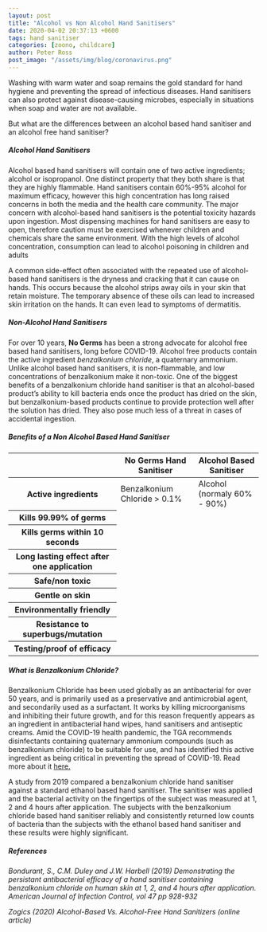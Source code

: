```yaml
---
layout: post
title: "Alcohol vs Non Alcohol Hand Sanitisers"
date: 2020-04-02 20:37:13 +0600
tags: hand sanitiser
categories: [zoono, childcare]
author: Peter Ross
post_image: "/assets/img/blog/coronavirus.png"
---
```


Washing with warm water and soap remains the gold standard for hand hygiene and preventing the spread of infectious
diseases. Hand sanitisers can also protect against disease-causing microbes, especially in situations when soap and water are
not available.

But what are the differences between an alcohol based hand sanitiser and an alcohol free hand sanitiser?

##### Alcohol Hand Sanitisers
Alcohol based hand sanitisers will contain one of two active ingredients; alcohol or isopropanol. One distinct property that
they both share is that they are highly flammable. Hand sanitisers contain 60%-95% alcohol for maximum efficacy, however
this high concentration has long raised concerns in both the media and the health care community. The major concern
with alcohol-based hand sanitisers is the potential toxicity hazards upon ingestion. Most dispensing machines for hand
sanitisers are easy to open, therefore caution must be exercised whenever children and chemicals share the same
environment. With the high levels of alcohol concentration, consumption can lead to alcohol poisoning in children and
adults

A common side-effect often associated with the repeated use of alcohol-based hand sanitisers is the dryness and cracking
that it can cause on hands. This occurs because the alcohol strips away oils in your skin that retain moisture. The temporary
absence of these oils can lead to increased skin irritation on the hands. It can even lead to symptoms of dermatitis.

##### Non-Alcohol Hand Sanitisers
For over 10 years, **No Germs** has been a strong advocate for alcohol free based hand sanitisers, long before COVID-19.
Alcohol free products contain the active ingredient _benzalkonium chloride_, a quaternary ammonium. Unlike alcohol based
hand sanitisers, it is non-flammable, and low concentrations of benzalkonium make it non-toxic. One of the biggest benefits
of a benzalkonium chloride hand sanitiser is that an alcohol-based product’s ability to kill bacteria ends once the product has
dried on the skin, but benzalkonium-based products continue to provide protection well after the solution has dried. They
also pose much less of a threat in cases of accidental ingestion.

##### Benefits of a Non Alcohol Based Hand Sanitiser

<table class="table benefits">
  <thead>
    <tr>
      <th scope="col"></th>
      <th id="nogerms" scope="col">No Germs Hand Sanitiser</th>
      <th id="alcohol" scope="col">Alcohol Based Sanitiser</th>
    </tr>
  </thead>
  <tbody>
    <tr>
      <th scope="row">Active ingredients</th>
      <td class="text-center">Benzalkonium Chloride > 0.1%</td>
      <td class="text-center">Alcohol (normaly 60% - 90%)</td>
    </tr>
    <tr>
      <th scope="row">Kills 99.99% of germs</th>
      <td class="text-center"><i class="fas fa-check fa-2x"></i></td>
      <td class="text-center"><i class="fas fa-check fa-2x"></i></td>
    </tr>
    <tr>
      <th scope="row">Kills germs within 10 seconds</th>
      <td class="text-center"><i class="fas fa-check fa-2x"></i></td>
      <td class="text-center"><i class="fas fa-check fa-2x"></i></td>
    </tr>
    <tr>
      <th scope="row">Long lasting effect after one application</th>
      <td class="text-center"><i class="fas fa-check fa-2x"></i></td>
      <td class="text-center"><i class="fas fa-times fa-2x"></i></td>
    </tr>
    <tr>
      <th scope="row">Safe/non toxic</th>
      <td class="text-center"><i class="fas fa-check fa-2x"></i></td>
      <td class="text-center"><i class="fas fa-times fa-2x"></i></td>
    </tr>
    <tr>
      <th scope="row">Gentle on skin</th>
      <td class="text-center"><i class="fas fa-check fa-2x"></i></td>
      <td class="text-center"><i class="fas fa-times fa-2x"></i></td>
    </tr>
    <tr>
      <th scope="row">Environmentally friendly</th>
      <td class="text-center"><i class="fas fa-check fa-2x"></i></td>
      <td class="text-center"><i class="fas fa-times fa-2x"></i></td>
    </tr>
    <tr>
      <th scope="row">Resistance to superbugs/mutation</th>
      <td class="text-center"><i class="fas fa-check fa-2x"></i></td>
      <td class="text-center"><i class="fas fa-times fa-2x"></i></td>
    </tr>
    <tr>
      <th scope="row">Testing/proof of efficacy</th>
      <td class="text-center"><i class="fas fa-check fa-2x"></i></td>
      <td class="text-center"><i class="fas fa-times fa-2x"></i></td>
    </tr>
  </tbody>
</table>

##### What is Benzalkonium Chloride?
Benzalkonium Chloride has been used globally as an antibacterial for over 50 years, and is primarily used as a preservative and antimicrobial agent, and secondarily used as a surfactant. It works by killing microorganisms and inhibiting their future growth, and for this reason frequently appears as an ingredient in antibacterial hand wipes, hand sanitisers and antiseptic creams. Amid the COVID-19 health pandemic, the TGA recommends disinfectants containing quaternary ammonium compounds (such as benzalkonium chloride) to be suitable for use, and has identified this active ingredient as being critical in preventing the spread of COVID-19. Read more about it [here.](https://www.tga.gov.au/appropriate-use-disinfectants-informationconsumers-health-professionals-and-healthcare-facilities)

A study from 2019 compared a benzalkonium chloride hand sanitiser against a standard ethanol based hand sanitiser. The sanitiser was applied and the bacterial activity on the fingertips of the subject was measured at 1, 2 and 4 hours after application. The subjects with the benzalkonium chloride based hand sanitiser reliably and consistently returned low counts of bacteria than the subjects with the ethanol based hand sanitiser and these results were highly significant.

##### References
_Bondurant, S., C.M. Duley and J.W. Harbell (2019) Demonstrating the persistant antibacterial efficacy of a hand sanitiser containing benzalkonium chloride on human skin at 1, 2, and 4 hours after application. American Journal of Infection Control, vol 47 pp 928-932_

_Zogics (2020) Alcohol-Based Vs. Alcohol-Free Hand Sanitizers (online article)_
